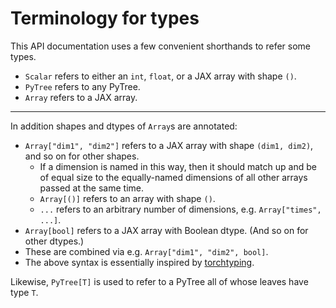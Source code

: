 # Terminology for types

This API documentation uses a few convenient shorthands to refer some types.

- `Scalar` refers to either an `int`, `float`, or a JAX array with shape `()`.
- `PyTree` refers to any PyTree.
- `Array` refers to a JAX array.

---

In addition shapes and dtypes of `Array`s are annotated:

- `Array["dim1", "dim2"]` refers to a JAX array with shape `(dim1, dim2)`, and so on for other shapes.
    - If a dimension is named in this way, then it should match up and be of equal size to the equally-named dimensions of all other arrays passed at the same time.
    - `Array[()]` refers to an array with shape `()`.
    - `...` refers to an arbitrary number of dimensions, e.g. `Array["times", ...]`.
- `Array[bool]` refers to a JAX array with Boolean dtype. (And so on for other dtypes.)
- These are combined via e.g. `Array["dim1", "dim2", bool]`.
- The above syntax is essentially inspired by [torchtyping](https://github.com/patrick-kidger/torchtyping).

Likewise, `PyTree[T]` is used to refer to a PyTree all of whose leaves have type `T`.
